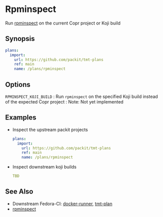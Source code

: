 # Rpminspect

<!-- SPHINX-START -->

Run [rpminspect] on the current Copr project or Koji build

## Synopsis

```yaml
plans:
  import:
    url: https://github.com/packit/tmt-plans
    ref: main
    name: /plans/rpminspect
```

## Options

`RPMINSPECT_KOJI_BUILD`
: Run `rpminspect` on the specified Koji build instead of the expected Copr project
: Note: Not yet implemented

## Examples

- Inspect the upstream packit projects
  ```yaml
  plans:
    import:
      url: https://github.com/packit/tmt-plans
      ref: main
      name: /plans/rpminspect
  ```
- Inspect downstream koji builds
  ```yaml
  TBD
  ```

## See Also

- Downstream Fedora-CI: [docker-runner][fedora-ci-docker], [tmt-plan][fedora-ci-tmt]
- [rpminspect][rpminspect-doc]

<!-- SPHINX-END -->

[fedora-ci-docker]: https://github.com/fedora-ci/rpminspect-runner
[fedora-ci-tmt]: https://github.com/fedora-ci/rpminspect-pipeline
[rpminspect]: https://github.com/rpminspect/rpminspect
[rpminspect-doc]: https://rpminspect.readthedocs.io
